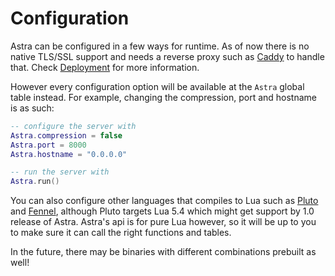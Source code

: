 # Configuration

Astra can be configured in a few ways for runtime. As of now there is no native TLS/SSL support and needs a reverse proxy such as [Caddy](https://caddyserver.com/) to handle that. Check [Deployment](./deployment.md) for more information.

However every configuration option will be available at the `Astra` global table instead. For example, changing the compression, port and hostname is as such:

```lua
-- configure the server with
Astra.compression = false
Astra.port = 8000
Astra.hostname = "0.0.0.0"

-- run the server with
Astra.run()
```

You can also configure other languages that compiles to Lua such as [Pluto](https://pluto-lang.org/) and [Fennel](https://fennel-lang.org/), although Pluto targets Lua 5.4 which might get support by 1.0 release of Astra. Astra's api is for pure Lua however, so it will be up to you to make sure it can call the right functions and tables.

In the future, there may be binaries with different combinations prebuilt as well!
